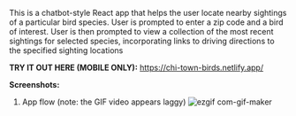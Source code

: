 This is a chatbot-style React app that helps the user locate nearby sightings of a particular bird species. User is prompted to enter a zip code and a bird of interest. User is then prompted to view a collection of the most recent sightings for selected species, incorporating links to driving directions to the specified sighting locations

**TRY IT OUT HERE (MOBILE ONLY):** https://chi-town-birds.netlify.app/

**Screenshots:**

1. App flow (note: the GIF video appears laggy) ![ezgif com-gif-maker](https://user-images.githubusercontent.com/42954670/110249204-b5ceed00-7f3a-11eb-8428-8f5b3b825631.gif)
